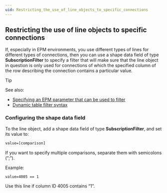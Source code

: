 ```yaml
---
uid: Restricting_the_use_of_line_objects_to_specific_connections
---
```


## Restricting the use of line objects to specific connections

If, especially in EPM environments, you use different types of lines for different types of connections, then you can use a shape data field of type **SubscriptionFilter** to specify a filter that will make sure that the line object in question is only used for connections of which the specified column of the row describing the connection contains a particular value.

> [!TIP]
> See also:
> - [Specifying an EPM parameter that can be used to filter](xref:Specifying_an_EPM_parameter_that_can_be_used_to_filter)
> - [Dynamic table filter syntax](xref:Dynamic_table_filter_syntax)

### Configuring the shape data field

To the line object, add a shape data field of type **SubscriptionFilter**, and set its value to:

```txt
value=[comparison]
```

If you want to specify multiple comparisons, separate them with semicolons (”;”).

Example:

```txt
value=4005 == 1
```

Use this line if column ID 4005 contains “1”.
